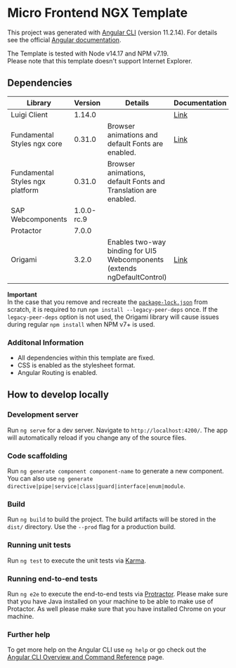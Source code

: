 # Micro Frontend NGX Template

This project was generated with [Angular CLI](https://github.com/angular/angular-cli) (version 11.2.14). For details see the official [Angular documentation](https://angular.io).

The Template is tested with Node v14.17 and NPM v7.19.  
Please note that this template doesn't support Internet Explorer.

## Dependencies

| Library                         | Version    | Details                                                                  | Documentation                                                                                              |
| ------------------------------- | ---------- | ------------------------------------------------------------------------ | ---------------------------------------------------------------------------------------------------------- |
| Luigi Client                    | 1.14.0     |                                                                          | [Link](https://github.com/SAP/luigi/blob/master/docs/getting-started.md#luigi-client)                      |
| Fundamental Styles ngx core     | 0.31.0     | Browser animations and default Fonts are enabled.                        | [Link](https://sap.github.io/fundamental-ngx/#/platform/home)                                              |
| Fundamental Styles ngx platform | 0.31.0     | Browser animations, default Fonts and Translation are enabled.           |                                                                                                            |
| SAP Webcomponents               | 1.0.0-rc.9 |                                                                          |
| Protactor                       | 7.0.0      |                                                                          |
| Origami                         | 3.2.0      | Enables two-way binding for UI5 Webcomponents (extends ngDefaultControl) | [Link](https://github.com/SAP/ui5-webcomponents/blob/master/docs/Angular-tutorial.md#two-way-data-binding) |

**Important**  
In the case that you remove and recreate the [`package-lock.json`](package-lock.json) from scratch, it is required to run `npm install --legacy-peer-deps` once. If the `legacy-peer-deps` option is not used, the Origami library will cause issues during regular `npm install` when NPM v7+ is used.

### Additonal Information

* All dependencies within this template are fixed.
* CSS is enabled as the stylesheet format.
* Angular Routing is enabled.

## How to develop locally

### Development server

Run `ng serve` for a dev server. Navigate to `http://localhost:4200/`. The app will automatically reload if you change any of the source files.

### Code scaffolding

Run `ng generate component component-name` to generate a new component. You can also use `ng generate directive|pipe|service|class|guard|interface|enum|module`.

### Build

Run `ng build` to build the project. The build artifacts will be stored in the `dist/` directory. Use the `--prod` flag for a production build.

### Running unit tests

Run `ng test` to execute the unit tests via [Karma](https://karma-runner.github.io).

### Running end-to-end tests

Run `ng e2e` to execute the end-to-end tests via [Protractor](http://www.protractortest.org/).
Please make sure that you have Java installed on your machine to be able to make use of Protactor. As well please make sure that you have installed Chrome on your machine.

### Further help

To get more help on the Angular CLI use `ng help` or go check out the [Angular CLI Overview and Command Reference](https://angular.io/cli) page.
